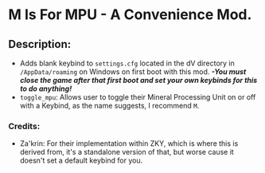 # M Is For MPU - A Convenience Mod.
## Description:
- Adds blank keybind to `settings.cfg` located in the dV directory in `/AppData/roaming` on Windows on first boot with this mod. 
  ***-You must close the game after that first boot and set your own keybinds for this to do anything!***
- `toggle_mpu`: Allows user to toggle their Mineral Processing Unit on or off with a Keybind, as the name suggests, I recommend `M`.

### Credits:
- Za'krin: For their implementation within ZKY, which is where this is derived from, it's a standalone version of that, but worse cause it doesn't set a default keybind for you. 
